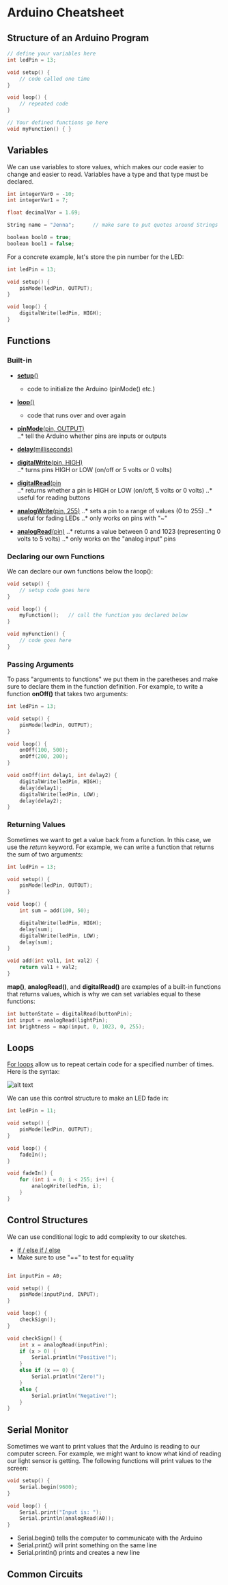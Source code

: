 # Arduino Cheatsheet

## Structure of an Arduino Program

```c++
// define your variables here
int ledPin = 13;

void setup() {
    // code called one time
}

void loop() {
    // repeated code
}

// Your defined functions go here 
void myFunction() { }
```

## Variables
We can use variables to store values, which makes our code easier to change and easier to read. Variables have a type and that type must be declared.

```c++
int integerVar0 = -10;
int integerVar1 = 7;

float decimalVar = 1.69;

String name = "Jenna";      // make sure to put quotes around Strings

boolean bool0 = true;
boolean bool1 = false;
```

For a concrete example, let's store the pin number for the LED:

```c++
int ledPin = 13;

void setup() {
    pinMode(ledPin, OUTPUT);
}

void loop() {
    digitalWrite(ledPin, HIGH);
}
```


## Functions

### Built-in 
* [**setup**()](https://www.arduino.cc/en/Reference/Setup)  
    * code to initialize the Arduino (pinMode() etc.)
* [**loop**()](https://www.arduino.cc/en/Reference/Loop)  
    * code that runs over and over again
* [**pinMode**(pin, OUTPUT)](https://www.arduino.cc/en/Reference/PinMode)  
..* tell the Arduino whether pins are inputs or outputs
* [**delay**(milliseconds)](https://www.arduino.cc/en/Reference/Delay)  

* [**digitalWrite**(pin, HIGH)](https://www.arduino.cc/en/Reference/DigitalWrite)  
..* turns pins HIGH or LOW (on/off or 5 volts or 0 volts)
* [**digitalRead**(pin](https://www.arduino.cc/en/Reference/DigitalRead)  
..* returns whether a pin is HIGH or LOW (on/off, 5 volts or 0 volts)
..* useful for reading buttons
* [**analogWrite**(pin, 255)](https://www.arduino.cc/en/Reference/AnalogWrite)
..* sets a pin to a range of values (0 to 255)
..* useful for fading LEDs
..* only works on pins with "~"
* [**analogRead**(pin)](https://www.arduino.cc/en/Reference/AnalogRead)
..* returns a value between 0 and 1023 (representing 0 volts to 5 volts)
..* only works on the "analog input" pins

### Declaring our own Functions
We can declare our own functions below the loop():

```c++
void setup() {
    // setup code goes here
}

void loop() {
    myFunction();   // call the function you declared below
}

void myFunction() {
    // code goes here
}
```


### Passing Arguments
To pass "arguments to functions" we put them in the paretheses and make sure to declare them in the function definition. For example, to write a function **onOff()** that takes two arguments:

```c++
int ledPin = 13;

void setup() {
    pinMode(ledPin, OUTPUT);
}

void loop() {
    onOff(100, 500); 
    onOff(200, 200);
}

void onOff(int delay1, int delay2) {
    digitalWrite(ledPin, HIGH);
    delay(delay1);
    digitalWrite(ledPin, LOW);
    delay(delay2);
}
```

### Returning Values
Sometimes we want to get a value back from a function. In this case, we use the *return* keyword. For example, we can write a function that returns the sum of two arguments:

```c++
int ledPin = 13;

void setup() {
    pinMode(ledPin, OUTOUT);
}

void loop() {
    int sum = add(100, 50);

    digitalWrite(ledPin, HIGH);
    delay(sum);
    digitalWrite(ledPin, LOW);
    delay(sum);
}

void add(int val1, int val2) {
    return val1 + val2;
}
```

**map()**, **analogRead()**, and **digitalRead()** are examples of a built-in functions that returns values, which is why we can set variables equal to these functions:

```c++
int buttonState = digitalRead(buttonPin);
int input = analogRead(lightPin);
int brightness = map(input, 0, 1023, 0, 255);
```

## Loops
[For loops](https://www.arduino.cc/en/Reference/For) allow us to repeat certain code for a specified number of times. Here is the syntax:

![alt text](https://www.arduino.cc/en/uploads/Reference/ForLoopIllustrated.png)

We can use this control structure to make an LED fade in:

```c++
int ledPin = 11;

void setup() {
    pinMode(ledPin, OUTPUT);
}

void loop() {
    fadeIn();
}

void fadeIn() {
    for (int i = 0; i < 255; i++) {
        analogWrite(ledPin, i);
    }
}
```

## Control Structures
We can use conditional logic to add complexity to our sketches.
* [if / else if / else](https://www.arduino.cc/en/Reference/Else)
* Make sure to use "==" to test for equality

```c++

int inputPin = A0;

void setup() {
    pinMode(inputPind, INPUT);
}

void loop() {
    checkSign();
}

void checkSign() {
    int x = analogRead(inputPin);
    if (x > 0) {
        Serial.println("Positive!");
    }
    else if (x == 0) {
        Serial.println("Zero!");
    }
    else {
        Serial.println("Negative!");
    }
}
```

## Serial Monitor
Sometimes we want to print values that the Arduino is reading to our computer screen. For example, we might want to know what kind of reading our light sensor is getting. The following functions will print values to the screen:

```c++
void setup() {
    Serial.begin(9600);
}

void loop() {
    Serial.print("Input is: ");
    Serial.println(analogRead(A0));
}
```

* Serial.begin() tells the computer to communicate with the Arduino
* Serial.print() will print something on the same line
* Serial.println() prints and creates a new line

## Common Circuits


